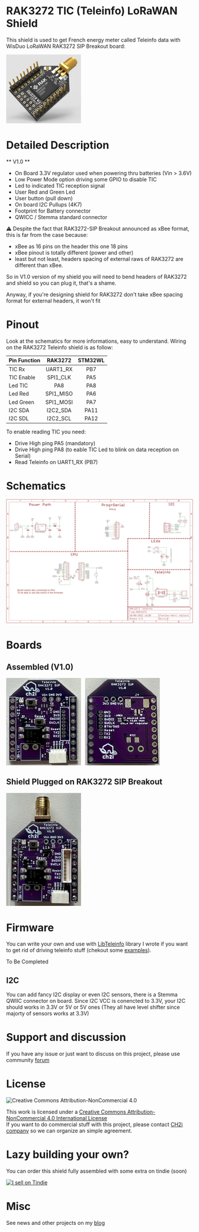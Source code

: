 # RAK3272 TIC (Teleinfo) LoRaWAN Shield

This shield is used to get French energy meter called Teleinfo data with WisDuo LoRaWAN RAK3272 SIP Breakout board:

<img src="https://github.com/hallard/RAK3272-TIC/raw/main/pictures/RAK3272-SIP.png" alt="Top" width="40%" height="40%">&nbsp;

# Detailed Description

** V1.0 **

- On Board 3.3V regulator used when powering thru batteries (Vin > 3.6V)
- Low Power Mode option driving some GPIO to disable TIC
- Led to indicated TIC reception signal
- User Red and Green Led 
- User button (pull down)
- On board I2C Pullups (4K7)
- Footprint for Battery connector 
- QWICC / Stemma standard connector

:warning: Despite the fact that RAK3272-SIP Breakout announced as xBee format, this is far from the case because:

- xBee as 16 pins on the header this one 18 pins
- xBee pinout is totally different (power and other)
- least but not least, headers spacing of external raws of RAK3272 are different than xBee.

So in V1.0 version of my shield you will need to bend headers of RAK3272 and shield so you can plug it, that's a shame.

Anyway, if you're designing shield for RAK3272 don't take xBee spacing format for external headers, it won't fit 

# Pinout

Look at the schematics for more informations, easy to understand. Wiring on the RAK3272 Teleinfo shield is as follow:

| Pin Function | RAK3272   | STM32WL |
|  :---        |  :---:    |  :---:  | 
| TIC Rx       | UART1_RX  |   PB7   |
| TIC Enable   | SPI1_CLK  |   PA5   | 
| Led TIC      |   PA8     |   PA8   | 
| Led Red      | SPI1_MISO |   PA6   | 
| Led Green    | SPI1_MOSI |   PA7   | 
| I2C SDA      | I2C2_SDA  |  PA11   |
| I2C SDL      | I2C2_SCL  |  PA12   |

To enable reading TIC you need:

- Drive High ping PA5 (mandatory)
- Drive High ping PA8 (to eable TIC Led to blink on data reception on Serial)
- Read Teleinfo on UART1_RX (PB7)

# Schematics

<img src="https://github.com/hallard/RAK3272-TIC/raw/main/pictures/RAK3272-TIC-sch.png">

# Boards

## Assembled (V1.0)

<img src="https://github.com/hallard/RAK3272-TIC/raw/main/pictures/RAK3272-TIC-top.png" alt="Top" width="40%" height="40%">&nbsp;&nbsp;
<img src="https://github.com/hallard/RAK3272-TIC/raw/main/pictures/RAK3272-TIC-bot.png" alt="Bottom" width="40%" height="40%">

## Shield Plugged on RAK3272 SIP Breakout

<img src="https://github.com/hallard/RAK3272-TIC/raw/main/pictures/RAK3272-TIC-assembled.png" width="40%" height="40%" alt="RAK3272 Teleinfo Assembled Top">&nbsp;

# Firmware 

You can write your own and use with [LibTeleinfo](https://github.com/hallard/LibTeleinfo) library I wrote if you want to get rid of driving teleinfo stuff (chekout some [examples](ttps://github.com/hallard/LibTeleinfo/tree/master/examples)).

To Be Completed

## I2C 

You can add fancy I2C display or even I2C sensors, there is a Stemma QWIIC connector on board. Since I2C VCC is conencted to 3.3V, your I2C should works in 3.3V or 5V or 5V ones (They all have level shifter since majorty of sensors works at 3.3V)


# Support and discussion

If you have any issue or just want to discuss on this project, please use community [forum](https://community.ch2i.eu/category/19/wemos-teleinfo)

# License

<img alt="Creative Commons Attribution-NonCommercial 4.0" src="https://i.creativecommons.org/l/by-nc/4.0/88x31.png">   

This work is licensed under a [Creative Commons Attribution-NonCommercial 4.0 International License](http://creativecommons.org/licenses/by-nc/4.0/)    
If you want to do commercial stuff with this project, please contact [CH2i company](https://ch2i.eu/en#support) so we can organize an simple agreement.

# Lazy building your own? 

You can order this shield fully assembled with some extra on tindie (soon)

<a href="https://www.tindie.com/products/25467/"><img src="https://d2ss6ovg47m0r5.cloudfront.net/badges/tindie-mediums.png" alt="I sell on Tindie" width="150" height="78"></a>

# Misc

See news and other projects on my [blog][2] 
 
[2]: https://hallard.me

[20]: https://store.rakwireless.com/products/wisduo-breakout-board-rak3272-sip
[21]: https://docs.rakwireless.com/Product-Categories/WisDuo/RAK3272-SiP-Breakout-Board/Datasheet
[22]: https://www.smart-prototyping.com/Mini-D1-PRO-Development-Board-ESP8266-4M-16M
[23]: https://www.az-delivery.de/fr/products/esp32-d1-mini
[24]: https://www.tindie.com/products/25467/

